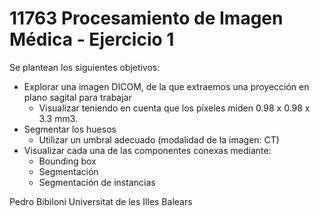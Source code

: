 # 11763 Procesamiento de Imagen Médica - Ejercicio 1

Se plantean los siguientes objetivos:
* Explorar una imagen DICOM, de la que extraemos una proyección en plano sagital para trabajar
    * Visualizar teniendo en cuenta que los píxeles miden 0.98 x 0.98 x 3.3 mm3.
* Segmentar los huesos
    * Utilizar un umbral adecuado (modalidad de la imagen: CT)
* Visualizar cada una de las componentes conexas mediante:
    * Bounding box
    * Segmentación
    * Segmentación de instancias

Pedro Bibiloni
Universitat de les Illes Balears
